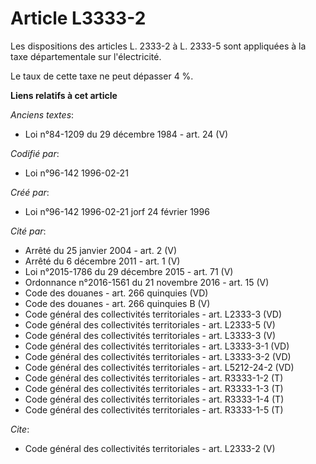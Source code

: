 # Article L3333-2

Les dispositions des articles L. 2333-2 à L. 2333-5 sont appliquées à la taxe départementale sur l'électricité. 

Le taux de cette taxe ne peut dépasser 4 %.

**Liens relatifs à cet article**

_Anciens textes_:

  - Loi n°84-1209 du 29 décembre 1984 - art. 24 (V)

_Codifié par_:

  - Loi n°96-142 1996-02-21

_Créé par_:

  - Loi n°96-142 1996-02-21 jorf 24 février 1996

_Cité par_:

  - Arrêté du 25 janvier 2004 - art. 2 (V)
  - Arrêté du 6 décembre 2011 - art. 1 (V)
  - Loi n°2015-1786 du 29 décembre 2015 - art. 71 (V)
  - Ordonnance n°2016-1561 du 21 novembre 2016 - art. 15 (V)
  - Code des douanes - art. 266 quinquies (VD)
  - Code des douanes - art. 266 quinquies B (V)
  - Code général des collectivités territoriales - art. L2333-3 (VD)
  - Code général des collectivités territoriales - art. L2333-5 (V)
  - Code général des collectivités territoriales - art. L3333-3 (V)
  - Code général des collectivités territoriales - art. L3333-3-1 (VD)
  - Code général des collectivités territoriales - art. L3333-3-2 (VD)
  - Code général des collectivités territoriales - art. L5212-24-2 (VD)
  - Code général des collectivités territoriales - art. R3333-1-2 (T)
  - Code général des collectivités territoriales - art. R3333-1-3 (T)
  - Code général des collectivités territoriales - art. R3333-1-4 (T)
  - Code général des collectivités territoriales - art. R3333-1-5 (T)

_Cite_:

  - Code général des collectivités territoriales - art. L2333-2 (V)
